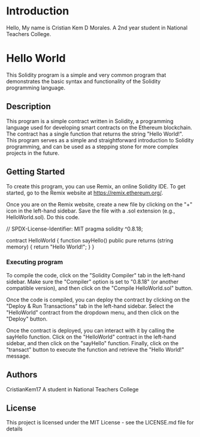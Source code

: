 # Introduction

Hello, My name is Cristian Kem D Morales. A 2nd year student in National Teachers College.

# Hello World

This Solidity program is a simple and very common program that demonstrates the basic syntax and functionality of the Solidity programming language. 

## Description

This program is a simple contract written in Solidity, a programming language used for developing smart contracts on the Ethereum blockchain. The contract has a single function that returns the string "Hello World!". This program serves as a simple and straightforward introduction to Solidity programming, and can be used as a stepping stone for more complex projects in the future.

## Getting Started

To create this program, you can use Remix, an online Solidity IDE. To get started, go to the Remix website at https://remix.ethereum.org/.

Once you are on the Remix website, create a new file by clicking on the "+" icon in the left-hand sidebar. Save the file with a .sol extension (e.g., HelloWorld.sol). Do this code.

// SPDX-License-Identifier: MIT
pragma solidity ^0.8.18;

contract HelloWorld {
    function sayHello() public pure returns (string memory) {
        return "Hello World!";
    }
}

### Executing program

To compile the code, click on the "Solidity Compiler" tab in the left-hand sidebar. Make sure the "Compiler" option is set to "0.8.18" (or another compatible version), and then click on the "Compile HelloWorld.sol" button.

Once the code is compiled, you can deploy the contract by clicking on the "Deploy & Run Transactions" tab in the left-hand sidebar. Select the "HelloWorld" contract from the dropdown menu, and then click on the "Deploy" button.

Once the contract is deployed, you can interact with it by calling the sayHello function. Click on the "HelloWorld" contract in the left-hand sidebar, and then click on the "sayHello" function. Finally, click on the "transact" button to execute the function and retrieve the "Hello World!" message.

## Authors

CristianKem17
A student in National Teachers College

## License

This project is licensed under the MIT License - see the LICENSE.md file for details
